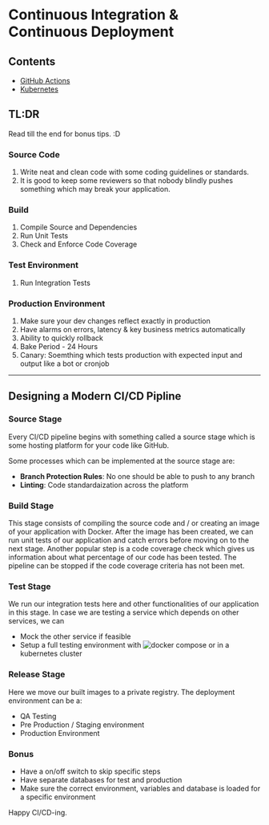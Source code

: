 # Continuous Integration & Continuous Deployment

## Contents

- [GitHub Actions](/githubactions)
- [Kubernetes](/k8s)

## TL:DR

Read till the end for bonus tips. :D

### Source Code

1. Write neat and clean code with some coding guidelines or standards.
2. It is good to keep some reviewers so that nobody blindly pushes something which may break your application.

### Build

1. Compile Source and Dependencies
2. Run Unit Tests
3. Check and Enforce Code Coverage

### Test Environment

1. Run Integration Tests

### Production Environment

1. Make sure your dev changes reflect exactly in production
2. Have alarms on errors, latency & key business metrics automatically
3. Ability to quickly rollback 
4. Bake Period - 24 Hours
5. Canary: Soemthing which tests production with expected input and output like a bot or cronjob

---

## Designing a Modern CI/CD Pipline

### Source Stage

Every CI/CD pipeline begins with something called a source stage which is some hosting platform for your code like GitHub.

Some processes which can be implemented at the source stage are:

- **Branch Protection Rules**: No one should be able to push to any branch
- **Linting**: Code standardaization across the platform

### Build Stage

This stage consists of compiling the source code and / or creating an image of your application with Docker.
After the image has been created, we can run unit tests of our application and catch errors before moving on to the next stage.
Another popular step is a code coverage check which gives us information about what percentage of our code has been tested.
The pipeline can be stopped if the code coverage criteria has not been met.

### Test Stage

We run our integration tests here and other functionalities of our application in this stage.
In case we are testing a service which depends on other services, we can

- Mock the other service if feasible
- Setup a full testing environment with ![docker compose](https://docs.docker.com/compose/) or in a kubernetes cluster

### Release Stage

Here we move our built images to a private registry. The deployment environment can be a:

- QA Testing
- Pre Production / Staging environment 
- Production Environment

### Bonus

- Have a on/off switch to skip specific steps
- Have separate databases for test and production
- Make sure the correct environment, variables and database is loaded for a specific environment

Happy CI/CD-ing.
